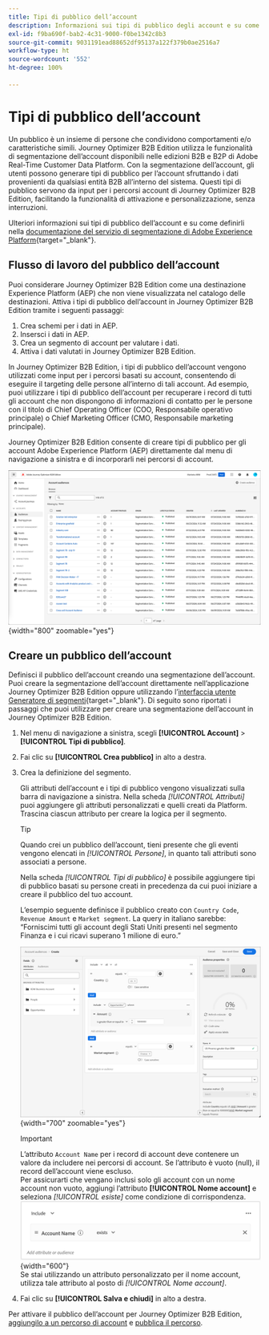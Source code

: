 ```yaml
---
title: Tipi di pubblico dell’account
description: Informazioni sui tipi di pubblico degli account e su come abilitano i percorsi basati su account.
exl-id: f9ba690f-bab2-4c31-9000-f0be1342c8b3
source-git-commit: 9031191ead88652df95137a122f379b0ae2516a7
workflow-type: ht
source-wordcount: '552'
ht-degree: 100%

---
```


# Tipi di pubblico dell’account

Un pubblico è un insieme di persone che condividono comportamenti e/o caratteristiche simili. Journey Optimizer B2B Edition utilizza le funzionalità di segmentazione dell’account disponibili nelle edizioni B2B e B2P di Adobe Real-Time Customer Data Platform. Con la segmentazione dell’account, gli utenti possono generare tipi di pubblico per l’account sfruttando i dati provenienti da qualsiasi entità B2B all’interno del sistema. Questi tipi di pubblico servono da input per i percorsi account di Journey Optimizer B2B Edition, facilitando la funzionalità di attivazione e personalizzazione, senza interruzioni.

Ulteriori informazioni sui tipi di pubblico dell’account e su come definirli nella [documentazione del servizio di segmentazione di Adobe Experience Platform](https://experienceleague.adobe.com/it/docs/experience-platform/segmentation/types/account-audiences){target="_blank"}.

## Flusso di lavoro del pubblico dell’account

Puoi considerare Journey Optimizer B2B Edition come una destinazione Experience Platform (AEP) che non viene visualizzata nel catalogo delle destinazioni. Attiva i tipi di pubblico dell’account in Journey Optimizer B2B Edition tramite i seguenti passaggi:

1. Crea schemi per i dati in AEP.
1. Insersci i dati in AEP.
1. Crea un segmento di account per valutare i dati.
1. Attiva i dati valutati in Journey Optimizer B2B Edition.

In Journey Optimizer B2B Edition, i tipi di pubblico dell’account vengono utilizzati come input per i percorsi basati su account, consentendo di eseguire il targeting delle persone all’interno di tali account. Ad esempio, puoi utilizzare i tipi di pubblico dell’account per recuperare i record di tutti gli account che non dispongono di informazioni di contatto per le persone con il titolo di Chief Operating Officer (COO, Responsabile operativo principale) o Chief Marketing Officer (CMO, Responsabile marketing principale).

Journey Optimizer B2B Edition consente di creare tipi di pubblico per gli account Adobe Experience Platform (AEP) direttamente dal menu di navigazione a sinistra e di incorporarli nei percorsi di account.

![Accedere ai tipi di pubblico dell’account](./assets/account-audiences-browse.png){width="800" zoomable="yes"}

## Creare un pubblico dell’account

Definisci il pubblico dell’account creando una segmentazione dell’account. Puoi creare la segmentazione dell’account direttamente nell’applicazione Journey Optimizer B2B Edition oppure utilizzando l’[interfaccia utente Generatore di segmenti](https://experienceleague.adobe.com/it/docs/experience-platform/segmentation/ui/segment-builder){target="_blank"}. Di seguito sono riportati i passaggi che puoi utilizzare per creare una segmentazione dell’account in Journey Optimizer B2B Edition.

1. Nel menu di navigazione a sinistra, scegli **[!UICONTROL Account]** > **[!UICONTROL Tipi di pubblico]**.

1. Fai clic su **[!UICONTROL Crea pubblico]** in alto a destra.

1. Crea la definizione del segmento.

   Gli attributi dell’account e i tipi di pubblico vengono visualizzati sulla barra di navigazione a sinistra. Nella scheda _[!UICONTROL Attributi]_ puoi aggiungere gli attributi personalizzati e quelli creati da Platform. Trascina ciascun attributo per creare la logica per il segmento.

   >[!TIP]
   >
   >Quando crei un pubblico dell’account, tieni presente che gli eventi vengono elencati in _[!UICONTROL Persone]_, in quanto tali attributi sono associati a persone.<br/>
   >
   >Nella scheda _[!UICONTROL Tipi di pubblico]_ è possibile aggiungere tipi di pubblico basati su persone creati in precedenza da cui puoi iniziare a creare il pubblico del tuo account.

   L’esempio seguente definisce il pubblico creato con `Country Code`, `Revenue Amount` e `Market segment`. La query in italiano sarebbe: “Forniscimi tutti gli account degli Stati Uniti presenti nel segmento Finanza e i cui ricavi superano 1 milione di euro.”

   ![esempio di generatore segmenti del pubblico dell’account](./assets/audience-segment-builder-US-finance-1M.png){width="700" zoomable="yes"}
   <br/>

   >[!IMPORTANT]
   >
   >L’attributo `Account Name` per i record di account deve contenere un valore da includere nei percorsi di account. Se l’attributo è vuoto (null), il record dell’account viene escluso.<br/>
   >Per assicurarti che vengano inclusi solo gli account con un nome account non vuoto, aggiungi l’attributo **[!UICONTROL Nome account]** e seleziona _[!UICONTROL esiste]_ come condizione di corrispondenza.<br/>
   >![L’attributo Nome account esiste](./assets/audience-segment-builder-account-name-exists.png){width="600"}
   ><br/>Se stai utilizzando un attributo personalizzato per il nome account, utilizza tale attributo al posto di _[!UICONTROL Nome account]_.

1. Fai clic su **[!UICONTROL Salva e chiudi]** in alto a destra.

Per attivare il pubblico dell’account per Journey Optimizer B2B Edition, [aggiungilo a un percorso di account](../journeys/journey-overview.md#add-the-account-audience-for-your-journey) e [pubblica il percorso](../journeys/journey-overview.md).
